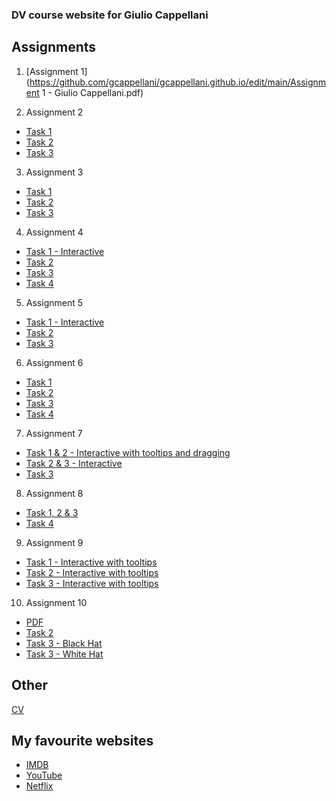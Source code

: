 ### DV course website for Giulio Cappellani

## Assignments

1. [Assignment 1](https://github.com/gcappellani/gcappellani.github.io/edit/main/Assignment 1 - Giulio Cappellani.pdf)

2. Assignment 2
  - [Task 1](https://vizhub.com/gcappellani/e806f33bd888421f8b8e48632a177f24?edit=files)
  - [Task 2](https://vizhub.com/gcappellani/e75e6063d21e4e94b6f3386a85f6334a?edit=files)
  - [Task 3](https://vizhub.com/gcappellani/5515d8b77ebd41468e0b5993b2f9c56f?edit=files)


3. Assignment 3
  - [Task 1](https://vizhub.com/gcappellani/0be2c26cea7b4c00bab9e0d3ebc46ec4)
  - [Task 2](https://vizhub.com/gcappellani/6ed5c758f40242e1a8a76b7288a84399?edit=files)
  - [Task 3](https://vizhub.com/gcappellani/500ee280c9764c35a0dd6d87552238d8?edit=files)


4. Assignment 4
  - [Task 1 - Interactive](https://vizhub.com/gcappellani/7775772739ae4ad496ea5289aa78f4ae)
  - [Task 2](https://vizhub.com/gcappellani/4d8b5959816d4accb173d17b349d1e05)
  - [Task 3](https://vizhub.com/gcappellani/dfa1162b5bb340cc8ff566d69670b460)
  - [Task 4](https://vizhub.com/gcappellani/cf70c79748fc4662871ecbefc27e3bdd)


5. Assignment 5
  - [Task 1 - Interactive](https://vizhub.com/gcappellani/ed350587f6ad4273b8707407d3c91189?edit=files)
  - [Task 2](https://vizhub.com/gcappellani/3796f5cbd91c49698bedc640fcb9f7e6)
  - [Task 3](https://vizhub.com/gcappellani/7a6e4c0472824b4fadd7d892c76d20b2)


6. Assignment 6
  - [Task 1](https://vizhub.com/gcappellani/1945dd12cf194affbafb531a62805031)
  - [Task 2](https://vizhub.com/gcappellani/74015b3b854a4d0b852b9bfe63b60322)
  - [Task 3](https://vizhub.com/gcappellani/6dca2079640146e099564eb396f6fe36)
  - [Task 4](https://vizhub.com/gcappellani/32627068f7dd48a3b1ad73ef3f487869)


7. Assignment 7
  - [Task 1 & 2 - Interactive with tooltips and dragging](https://vizhub.com/gcappellani/d28b0c3e58a34b40b99c72958eee99e9)
  - [Task 2 & 3 - Interactive](https://vizhub.com/gcappellani/5cf0662c9064489f801faac6a7f145b3)
  - [Task 3](https://vizhub.com/gcappellani/f5098f862f8942f995cf3bceb4972860)


8. Assignment 8
  - [Task 1, 2 & 3](https://vizhub.com/gcappellani/2ca985a593824fb3a0b33995d3df4605)
  - [Task 4](https://vizhub.com/gcappellani/b19920dc04d04400b41e00771435eb7e)


9. Assignment 9
  - [Task 1 - Interactive with tooltips](https://vizhub.com/gcappellani/272e33fac0084e36b8d91f43ebc79280)
  - [Task 2 - Interactive with tooltips](https://vizhub.com/gcappellani/e6ab713081534b6cbd0c9556c482549f)
  - [Task 3 - Interactive with tooltips](https://vizhub.com/gcappellani/bf962f55bf6f493c8896cde86c2fca42)


10. Assignment 10
  - [PDF](https://vizhub.com/gcappellani/272e33fac0084e36b8d91f43ebc79280)
  - [Task 2](https://vizhub.com/gcappellani/5c72039a5d67451a9bcc60dc43bad1bd)
  - [Task 3 - Black Hat](https://vizhub.com/gcappellani/f2af95f4cdcd4d729069094d04939842?edit=files)
  - [Task 3 - White Hat](https://vizhub.com/gcappellani/c9682e0c238e4aeca75d96bf6a5c4ec3?edit=files)
  

## Other

[CV](https://github.com/gcappellani/gcappellani.github.io/edit/main/CV.pdf)

## My favourite websites

- [IMDB](https://imdb.com)
- [YouTube](https://youtube.com)
- [Netflix](https://netflix.com)
